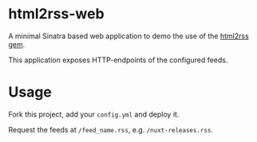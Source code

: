 # html2rss-web

A minimal Sinatra based web application to demo the use of the 
[html2rss  gem](https://github.com/gildesmarais/html2rss).

This application exposes HTTP-endpoints of the configured feeds.

# Usage

Fork this project, add your `config.yml` and deploy it.

Request the feeds at `/feed_name.rss`, e.g. `/nuxt-releases.rss`.
